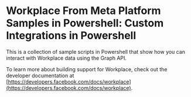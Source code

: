 # Workplace From Meta Platform Samples in Powershell: Custom Integrations in Powershell

This is a collection of sample scripts in Powershell that show how you can interact with Workplace data using the Graph API.

To learn more about building support for Workplace, check out the developer documentation at [https://developers.facebook.com/docs/workplace](https://developers.facebook.com/docs/workplace).